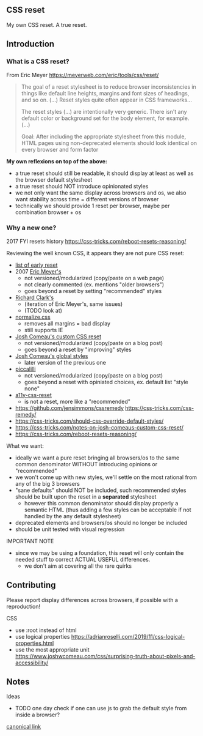 ## CSS reset

My own CSS reset. A true reset.

## Introduction

### What is a CSS reset?

From Eric Meyer https://meyerweb.com/eric/tools/css/reset/
> The goal of a reset stylesheet is to reduce browser inconsistencies in things like default line heights, margins and font sizes of headings, and so on.
> (...) Reset styles quite often appear in CSS frameworks...
>
> The reset styles (...) are intentionally very generic. There isn't any default color or background set for the body element, for example. (...)
>
> Goal: After including the appropriate stylesheet from this module,
> HTML pages using non-deprecated elements should look identical on every browser and form factor

**My own reflexions on top of the above:**
* a true reset should still be readable, it should display at least as well as the browser default stylesheet
* a true reset should NOT introduce opinionated styles
* we not only want the same display across browsers and os, we also want stability across time = different versions of browser
* technically we should provide 1 reset per browser, maybe per combination browser + os

### Why a new one?
2017 FYI resets history https://css-tricks.com/reboot-resets-reasoning/

Reviewing the well known CSS, it appears they are not pure CSS reset:
* [list of early reset](https://perishablepress.com/a-killer-collection-of-global-css-reset-styles/)
* 2007 [Eric Meyer's](https://meyerweb.com/eric/tools/css/reset/)
  * not versioned/modularized (copy/paste on a web page)
  * not clearly commented (ex. mentions "older browsers")
  * goes beyond a reset by setting "recommended" styles
* [Richard Clark's](http://html5doctor.com/html-5-reset-stylesheet/)
  * (iteration of Eric Meyer's, same issues)
  * (TODO look at)
* [normalize.css](https://github.com/necolas/normalize.css/)
  * removes all margins = bad display
  * still supports IE
* [Josh Comeau's custom CSS reset](https://www.joshwcomeau.com/css/custom-css-reset/)
  * not versioned/modularized (copy/paste on a blog post)
  * goes beyond a reset by "improving" styles
* [Josh Comeau's global styles](https://courses.joshwcomeau.com/css-for-js/treasure-trove/010-global-styles)
  * later version of the previous one
* [piccalilli](https://piccalil.li/blog/a-modern-css-reset/)
  * not versioned/modularized (copy/paste on a blog post)
  * goes beyond a reset with opiniated choices, ex. default list "style none"
* [a11y-css-reset](https://github.com/mike-engel/a11y-css-reset)
  * is not a reset, more like a "recommended"
* https://github.com/jensimmons/cssremedy https://css-tricks.com/css-remedy/
* https://css-tricks.com/should-css-override-default-styles/
* https://css-tricks.com/notes-on-josh-comeaus-custom-css-reset/
* https://css-tricks.com/reboot-resets-reasoning/

What we want:
* ideally we want a pure reset bringing all browsers/os to the same common denominator
  WITHOUT introducing opinions or "recommended"
* we won't come up with new styles, we'll settle on the most rational from any of the big 3 browsers
* "sane defaults" should NOT be included, such recommended styles should be built upon the reset in a **separated** stylesheet
  * however this common denominator should display properly a semantic HTML (thus adding a few styles can be acceptable if not handled by the any default stylesheet)
* deprecated elements and browsers/os should no longer be included
* should be unit tested with visual regression

IMPORTANT NOTE
* since we may be using a foundation, this reset will only contain the needed stuff to correct ACTUAL USEFUL differences.
  * we don't aim at covering all the rare quirks

## Contributing

Please report display differences across browsers, if possible with a reproduction!

CSS
* use :root instead of html
* use logical properties https://adrianroselli.com/2019/11/css-logical-properties.html
* use the most appropriate unit https://www.joshwcomeau.com/css/surprising-truth-about-pixels-and-accessibility/

## Notes

Ideas
* TODO one day check if one can use js to grab the default style from inside a browser?


[canonical link](https://github.com/Offirmo/offirmo-monorepo--2022/tree/main/stack--2022/3-advanced--browser/css--reset#readme)

